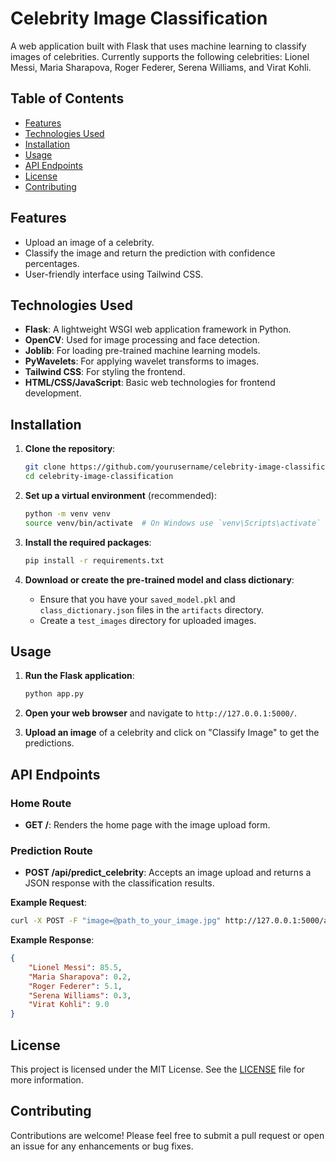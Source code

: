 # Celebrity Image Classification

A web application built with Flask that uses machine learning to classify images of celebrities. Currently supports the following celebrities: Lionel Messi, Maria Sharapova, Roger Federer, Serena Williams, and Virat Kohli.

## Table of Contents

- [Features](#features)
- [Technologies Used](#technologies-used)
- [Installation](#installation)
- [Usage](#usage)
- [API Endpoints](#api-endpoints)
- [License](#license)
- [Contributing](#contributing)

## Features

- Upload an image of a celebrity.
- Classify the image and return the prediction with confidence percentages.
- User-friendly interface using Tailwind CSS.

## Technologies Used

- **Flask**: A lightweight WSGI web application framework in Python.
- **OpenCV**: Used for image processing and face detection.
- **Joblib**: For loading pre-trained machine learning models.
- **PyWavelets**: For applying wavelet transforms to images.
- **Tailwind CSS**: For styling the frontend.
- **HTML/CSS/JavaScript**: Basic web technologies for frontend development.

## Installation

1. **Clone the repository**:
   ```bash
   git clone https://github.com/yourusername/celebrity-image-classification.git
   cd celebrity-image-classification
   ```

2. **Set up a virtual environment** (recommended):
   ```bash
   python -m venv venv
   source venv/bin/activate  # On Windows use `venv\Scripts\activate`
   ```

3. **Install the required packages**:
   ```bash
   pip install -r requirements.txt
   ```

4. **Download or create the pre-trained model and class dictionary**:
   - Ensure that you have your `saved_model.pkl` and `class_dictionary.json` files in the `artifacts` directory.
   - Create a `test_images` directory for uploaded images.

## Usage

1. **Run the Flask application**:
   ```bash
   python app.py
   ```

2. **Open your web browser** and navigate to `http://127.0.0.1:5000/`.

3. **Upload an image** of a celebrity and click on "Classify Image" to get the predictions.

## API Endpoints

### Home Route

- **GET /**: Renders the home page with the image upload form.

### Prediction Route

- **POST /api/predict_celebrity**: Accepts an image upload and returns a JSON response with the classification results.

**Example Request**:
```bash
curl -X POST -F "image=@path_to_your_image.jpg" http://127.0.0.1:5000/api/predict_celebrity
```

**Example Response**:
```json
{
    "Lionel Messi": 85.5,
    "Maria Sharapova": 0.2,
    "Roger Federer": 5.1,
    "Serena Williams": 0.3,
    "Virat Kohli": 9.0
}
```

## License

This project is licensed under the MIT License. See the [LICENSE](LICENSE) file for more information.

## Contributing

Contributions are welcome! Please feel free to submit a pull request or open an issue for any enhancements or bug fixes.
